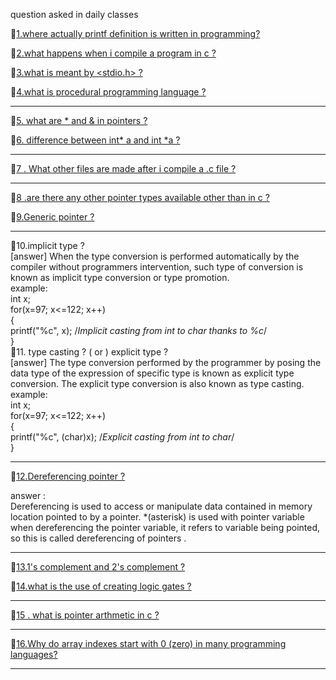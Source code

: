 question asked in daily classes    

💬[1.where actually printf definition is written in programming? ](https://www.quora.com/Where-is-the-function-printf-defined-The-header-file-stdio-h-just-contains-the-declaration)                                                   
             
💬[2.what happens when i compile a program in c ?](https://www.hackerearth.com/practice/notes/what-happens-when-a-c-program-runs/) 
              
💬[3.what is meant by <stdio.h> ?](https://www.hackerearth.com/practice/notes/why-a-header-file-such-as-includestdioh-is-used/)  
                         
💬[4.what is procedural programming language ?](https://hackr.io/blog/procedural-programming)               

---------------------------------------------------------------------------------------------------------------------------------------                                                          
💬[5. what are * and & in pointers ?](https://www.tutorialspoint.com/cprogramming/c_pointers.htm)    
       
💬[6. difference between int* a    and  int *a ? ](https://www.quora.com/In-simple-terms-what-is-the-difference-between-int*-and-int-*)             
     
-----------------------------------------------------------------------------------------------------------------------------------------
💬[7 . What other files are made after i compile a .c file ? ](https://stackoverflow.com/questions/18933410/how-many-files-are-created-when-a-c-program-is-executed)           
   
------------------------------------------------------------------------------------------------------------------------------------------                                                     
 💬[8 .are there any other pointer types available other than in c  ?](https://www.quora.com/Apart-from-C-and-C++-in-what-other-languages-are-pointers-used)           
   
 💬[9.Generic pointer ?](http://www.faqs.org/docs/learnc/x658.html)   
 
 ----------------------------------------------------------------------------------------------------------------------------------------------------------   
 💬10.implicit type ?  
 [answer]   When the type conversion is performed automatically by the compiler without programmers intervention, such type of conversion is known as implicit type conversion or type promotion.    
 example:   
 int x;  
for(x=97; x<=122; x++)   
{   
    printf("%c", x);   /*Implicit casting from int to char thanks to %c*/    
}         
 💬11. type casting ? ( or ) explicit type ?    
[answer]  The type conversion performed by the programmer by posing the data type of the expression of specific type is known as explicit type conversion. The explicit type conversion is also known as type casting.     
example:     
int x;                 
for(x=97; x<=122; x++)                   
{                  
    printf("%c", (char)x);   /*Explicit casting from int to char*/                    
}                         

-------------------------------------------------------------------------------------------------------------------------------                                                           
 💬[12.Dereferencing pointer ?](https://icarus.cs.weber.edu/~dab/cs1410/textbook/4.Pointers/dereference.html)  
   
answer :  
Dereferencing is used to access or manipulate data contained in memory location pointed to by a pointer. *(asterisk) is used with pointer variable when dereferencing the pointer variable, it refers to variable being pointed, so this is called dereferencing of pointers .   


---------------------------------------------------------------------------------------------------------------------------------            
💬[13.1's complement and 2's complement ?](https://www.allaboutelectronics.org/1s-complement-and-2s-complement-of-binary-numbers-signed-binary-numbeer-representation/)  
 

💬[14.what is the use of creating logic gates ?](https://www.khanacademy.org/computing/computers-and-internet/xcae6f4a7ff015e7d:computers/xcae6f4a7ff015e7d:logic-gates-and-circuits/a/logic-gates#:~:text=Computers%20need%20a%20way%20to,result%20based%20on%20their%20state.)     

--------------------------------------------------------------------------------------------------------------------------------
💬[15 . what is pointer arthmetic in c ?](https://www.tutorialspoint.com/cprogramming/c_pointer_arithmetic.htm)     
   
-------------------------------------------------------------------------------------------------------------------------------
💬[16.Why do array indexes start with 0 (zero) in many programming languages?](https://www.quora.com/Why-do-array-indexes-start-with-0-zero-in-many-programming-languages)     
       
--------------------------------------------------------------------------------------------------------------------------------                
